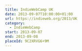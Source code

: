 ```yaml
---
title: IndieWebCamp UK
date: 2013-09-07T10:00:00+01:00
url: https://indieweb.org/2013/UK
category:
  - IndieWebCamp
start: 2013-09-07
end: 2013-09-08
placeId: 9C2XRVG6+9M
---
```

